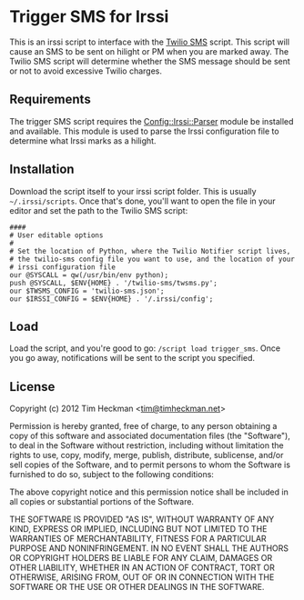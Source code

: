 Trigger SMS for Irssi
=========
This is an irssi script to interface with the [Twilio SMS](https://github.com/theckman/twilio-sms) script.  This script will cause an SMS to be sent on hilight or PM when you are marked away.  The Twilio SMS script will determine whether the SMS message should be sent or not to avoid excessive Twilio charges.

Requirements
------------
The trigger SMS script requires the [Config::Irssi::Parser](http://search.cpan.org/~dhardison/Config-Irssi-Parser-0.0.4/lib/Config/Irssi/Parser.pod) module be installed and available.  This module is used to parse the Irssi configuration file to determine what Irssi marks as a hilight.

Installation
------------
Download the script itself to your irssi script folder.  This is usually `~/.irssi/scripts`.  Once that's done, you'll want to open the file in your editor and set the path to the Twilio SMS script:

	####
	# User editable options
	#
	# Set the location of Python, where the Twilio Notifier script lives,
	# the twilio-sms config file you want to use, and the location of your
	# irssi configuration file
	our @SYSCALL = qw(/usr/bin/env python);
	push @SYSCALL, $ENV{HOME} . '/twilio-sms/twsms.py';
	our $TWSMS_CONFIG = 'twilio-sms.json';
	our $IRSSI_CONFIG = $ENV{HOME} . '/.irssi/config';

Load
----
Load the script, and you're good to go: `/script load trigger_sms`.  Once you go away, notifications will be sent to the script you specified.

License
-------
Copyright (c) 2012 Tim Heckman <<tim@timheckman.net>>

Permission is hereby granted, free of charge, to any person obtaining a copy of this software and associated documentation files (the "Software"), to deal in the Software without restriction, including without limitation the rights to use, copy, modify, merge, publish, distribute, sublicense, and/or sell copies of the Software, and to permit persons to whom the Software is furnished to do so, subject to the following conditions:

The above copyright notice and this permission notice shall be included in all copies or substantial portions of the Software.

THE SOFTWARE IS PROVIDED "AS IS", WITHOUT WARRANTY OF ANY KIND, EXPRESS OR IMPLIED, INCLUDING BUT NOT LIMITED TO THE WARRANTIES OF MERCHANTABILITY, FITNESS FOR A PARTICULAR PURPOSE AND NONINFRINGEMENT. IN NO EVENT SHALL THE AUTHORS OR COPYRIGHT HOLDERS BE LIABLE FOR ANY CLAIM, DAMAGES OR OTHER LIABILITY, WHETHER IN AN ACTION OF CONTRACT, TORT OR OTHERWISE, ARISING FROM, OUT OF OR IN CONNECTION WITH THE SOFTWARE OR THE USE OR OTHER DEALINGS IN THE SOFTWARE.
